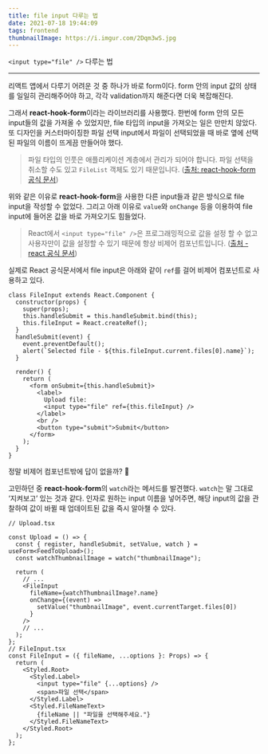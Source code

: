 ```yaml
---
title: file input 다루는 법
date: 2021-07-18 19:44:09
tags: frontend
thumbnailImage: https://i.imgur.com/2Dqm3wS.jpg
---
```


`<input type="file" />` 다루는 법

<!-- more -->

---

리액트 앱에서 다루기 어려운 것 중 하나가 바로 form이다. form 안의 input 값의 상태를 일일히 관리해주어야 하고, 각각 validation까지 해준다면 더욱 복잡해진다.

그래서 **react-hook-form**이라는 라이브러리를 사용했다. 한번에 form 안의 모든 input들의 값을 가져올 수 있었지만, file 타입의 input을 가져오는 일은 만만치 않았다. 또 디자인을 커스터마이징한 파일 선택 input에서 파일이 선택되었을 때 바로 옆에 선택된 파일의 이름이 뜨게끔 만들어야 했다.

> 파일 타입의 인풋은 애플리케이션 계층에서 관리가 되어야 합니다. 파일 선택을 취소할 수도 있고 `FileList` 객체도 있기 때문입니다. ([출처: react-hook-form 공식 문서](https://react-hook-form.com/kr/api/))

위와 같은 이유로 **react-hook-form**을 사용한 다른 input들과 같은 방식으로 file input을 작성할 수 없었다. 그리고 아래 이유로 `value`와 `onChange` 등을 이용하여 file input에 들어온 값을 바로 가져오기도 힘들었다.

> React에서 `<input type="file" />`은 프로그래밍적으로 값을 설정 할 수 없고 사용자만이 값을 설정할 수 있기 때문에 항상 비제어 컴포넌트입니다. ([출처 - react 공식 문서](https://ko.reactjs.org/docs/uncontrolled-components.html))

실제로 React 공식문서에서 file input은 아래와 같이 `ref`를 걸어 비제어 컴포넌트로 사용하고 있다.

```tsx
class FileInput extends React.Component {
  constructor(props) {
    super(props);
    this.handleSubmit = this.handleSubmit.bind(this);
    this.fileInput = React.createRef();
  }
  handleSubmit(event) {
    event.preventDefault();
    alert(`Selected file - ${this.fileInput.current.files[0].name}`);
  }

  render() {
    return (
      <form onSubmit={this.handleSubmit}>
        <label>
          Upload file:
          <input type="file" ref={this.fileInput} />
        </label>
        <br />
        <button type="submit">Submit</button>
      </form>
    );
  }
}
```

정말 비제어 컴포넌트밖에 답이 없을까? 🤔

고민하던 중 **react-hook-form**의 `watch`라는 메서드를 발견했다.
`watch`는 말 그대로 ‘지켜보고’ 있는 것과 같다. 인자로 원하는 input 이름을 넣어주면, 해당 input의 값을 관찰하여 값이 바뀔 때 업데이트된 값을 즉시 알아챌 수 있다.

```tsx
// Upload.tsx

const Upload = () => {
  const { register, handleSubmit, setValue, watch } = useForm<FeedToUpload>();
  const watchThumbnailImage = watch("thumbnailImage");

  return (
    // ...
    <FileInput
      fileName={watchThumbnailImage?.name}
      onChange={(event) =>
        setValue("thumbnailImage", event.currentTarget.files[0])
      }
    />
    // ...
  );
};
// FileInput.tsx
const FileInput = ({ fileName, ...options }: Props) => {
  return (
    <Styled.Root>
      <Styled.Label>
        <input type="file" {...options} />
        <span>파일 선택</span>
      </Styled.Label>
      <Styled.FileNameText>
        {fileName || "파일을 선택해주세요."}
      </Styled.FileNameText>
    </Styled.Root>
  );
};
```
